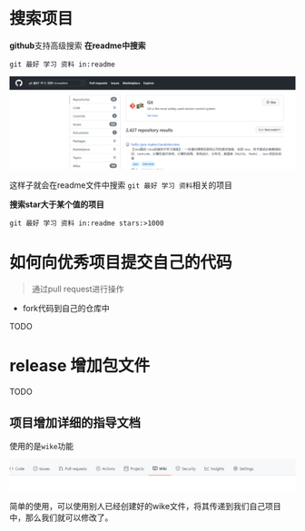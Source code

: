 # 搜索项目

**github**支持高级搜索
**在readme中搜索**

```
git 最好 学习 资料 in:readme
```

![image-20210917231128690](img/image-20210917231128690.png)

这样子就会在readme文件中搜索 `git 最好 学习 资料`相关的项目

**搜索star大于某个值的项目**

```
git 最好 学习 资料 in:readme stars:>1000
```

# 如何向优秀项目提交自己的代码

> 通过pull request进行操作

+ fork代码到自己的仓库中

TODO

# release 增加包文件

TODO



## 项目增加详细的指导文档

使用的是`wike`功能

![image-20210917233728624](img/image-20210917233728624.png)

简单的使用，可以使用别人已经创建好的wike文件，将其传递到我们自己项目中，那么我们就可以修改了。

